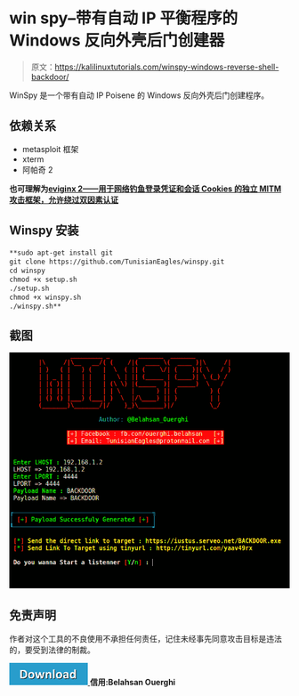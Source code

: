 # win spy–带有自动 IP 平衡程序的 Windows 反向外壳后门创建器

> 原文：<https://kalilinuxtutorials.com/winspy-windows-reverse-shell-backdoor/>

WinSpy 是一个带有自动 IP Poisene 的 Windows 反向外壳后门创建程序。

## **依赖关系**

*   metasploit 框架
*   xterm
*   阿帕奇 2

**也可理解为[eviginx 2——用于网络钓鱼登录凭证和会话 Cookies 的独立 MITM 攻击框架，允许绕过双因素认证](https://kalilinuxtutorials.com/evilginx2-mitm-attack/)**

## **Winspy 安装**

```
**sudo apt-get install git
git clone https://github.com/TunisianEagles/winspy.git
cd winspy
chmod +x setup.sh
./setup.sh
chmod +x winspy.sh
./winspy.sh**
```

## **截图**

![](img//ea45383f26418f34b486217643bf8ae0.png)

## **免责声明**

作者对这个工具的不良使用不承担任何责任，记住未经事先同意攻击目标是违法的，要受到法律的制裁。

[![](img//d861a9096555aeb1980fc054015933d7.png) ](https://github.com/TunisianEagles/winspy) **信用:Belahsan Ouerghi**